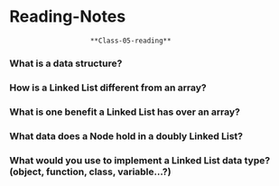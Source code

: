 # Reading-Notes

                        **Class-05-reading**

### What is a data structure?

### How is a Linked List different from an array?

### What is one benefit a Linked List has over an array?

### What data does a Node hold in a doubly Linked List?

### What would you use to implement a Linked List data type? (object, function, class, variable…?)
